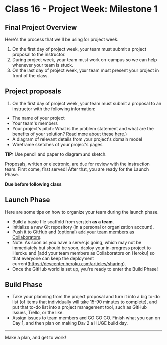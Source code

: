# Class 16 -  Project Week: Milestone 1

## Final Project Overview

Here's the process that we'll be using for project week.
1. On the first day of project week, your team must submit a project proposal to the instructor.
2. During project week, your team must work on-campus so we can help whenever your team is stuck.
3. On the last day of project week, your team must present your project in front of the class.

## Project proposals

1. On the first day of project week, your team must submit a proposal to an instructor with the following information:

 - The name of your project
 - Your team's members
 - Your project's pitch: What is the problem statement and what are the benefits of your solution? Read more about these [here](https://www.bidsketch.com/proposal-resources/proposal-templates/web-design-proposal-template).)
 - A diagram of relevant details from your project's domain model
 - Wireframe sketches of your project's pages

 **TIP:** Use pencil and paper to diagram and sketch.

   Proposals, written or electronic, are due for review with the instruction team. First come, first served! After that, you are ready for the Launch Phase.

  **Due before following class**

## Launch Phase

Here are some tips on how to organize your team during the launch phase.

* Build a basic file scaffold from scratch **as a team**.
* Initialize a new Git repository (in a personal or organization account).
* Push it to GitHub and (optional) [add your team members as Collaborators](https://help.github.com/articles/adding-collaborators-to-a-personal-repository/).
* Note: As soon as you have a server.js going, which may not be immediately but should be soon, deploy your in-progress project to Heroku and [add your team members as Collaborators on Heroku] so that everyone can keep the deployment current(https://devcenter.heroku.com/articles/sharing).
* Once the GitHub world is set up, you're ready to enter the Build Phase!

## Build Phase

* Take your planning from the project proposal and turn it into a big to-do list (of items that individually will take 15-90 minutes to complete), and put that to-do list into a project management tool, such as GitHub Issues, Trello, or the like.
* Assign issues to team members and GO GO GO. Finish what you can on Day 1, and then plan on making Day 2 a HUGE build day.

---

Make a plan, and get to work!

